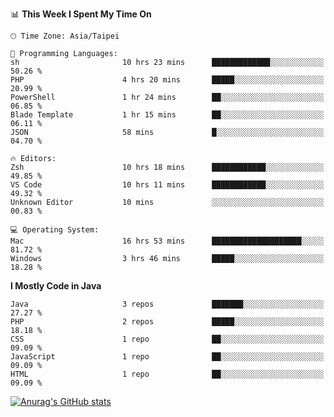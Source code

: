 <!--
<table>
  <tr>
    <td>
      <img src="./devcard.svg" alt="A dev card" width="400" hight="100%">
    </td>
    <td>
      <p>### Hi there 👋</p>
      <p>**treevel/treevel** is a ✨ _special_ ✨ repository because its `README.md` (this file) appears on your GitHub profile.</p>
      <p>Here are some ideas to get you started:</p>
      <p>- 🔭 I’m currently working on ...</p>
      <p>- 🌱 I’m currently learning ...</p>
      <p>- 👯 I’m looking to collaborate on ...</p>
      <p>- 🤔 I’m looking for help with ...</p>
      <p>- 💬 Ask me about ...</p>
      <p>- 📫 How to reach me: ...</p>
      <p>- 😄 Pronouns: ...</p>
      <p>- ⚡ Fun fact: ...</p>
    </td>
  </tr>
</table>
-->

<!--START_SECTION:waka-->
📊 **This Week I Spent My Time On** 

```text
🕑︎ Time Zone: Asia/Taipei

💬 Programming Languages: 
sh                       10 hrs 23 mins      █████████████░░░░░░░░░░░░   50.26 % 
PHP                      4 hrs 20 mins       █████░░░░░░░░░░░░░░░░░░░░   20.99 % 
PowerShell               1 hr 24 mins        ██░░░░░░░░░░░░░░░░░░░░░░░   06.85 % 
Blade Template           1 hr 15 mins        ██░░░░░░░░░░░░░░░░░░░░░░░   06.11 % 
JSON                     58 mins             █░░░░░░░░░░░░░░░░░░░░░░░░   04.70 % 

🔥 Editors: 
Zsh                      10 hrs 18 mins      ████████████░░░░░░░░░░░░░   49.85 % 
VS Code                  10 hrs 11 mins      ████████████░░░░░░░░░░░░░   49.32 % 
Unknown Editor           10 mins             ░░░░░░░░░░░░░░░░░░░░░░░░░   00.83 % 

💻 Operating System: 
Mac                      16 hrs 53 mins      ████████████████████░░░░░   81.72 % 
Windows                  3 hrs 46 mins       █████░░░░░░░░░░░░░░░░░░░░   18.28 % 
```

**I Mostly Code in Java** 

```text
Java                     3 repos             ███████░░░░░░░░░░░░░░░░░░   27.27 % 
PHP                      2 repos             █████░░░░░░░░░░░░░░░░░░░░   18.18 % 
CSS                      1 repo              ██░░░░░░░░░░░░░░░░░░░░░░░   09.09 % 
JavaScript               1 repo              ██░░░░░░░░░░░░░░░░░░░░░░░   09.09 % 
HTML                     1 repo              ██░░░░░░░░░░░░░░░░░░░░░░░   09.09 % 
```




<!--END_SECTION:waka-->

<!-- GitHub Stats Card-->
[![Anurag's GitHub stats](https://github-readme-stats.vercel.app/api?username=treevel&show_icons=true&theme=monokai&count_private=true)](https://github.com/anuraghazra/github-readme-stats)

